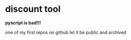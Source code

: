 # discount tool


**pyscript is bad!!!**

one of my first repos on github
let it be public and archived
